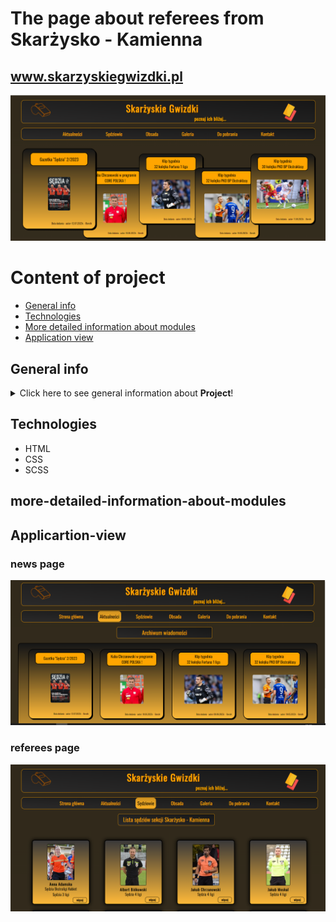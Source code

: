 # The page about referees from Skarżysko - Kamienna <br> 
## www.skarzyskiegwizdki.pl 
![a screenshot presenting the front page of the project website](./images/README/home.png)

# Content of project
* [General info](#general-info)
* [Technologies](#technologies)
* [More detailed information about modules](#more-detailed-information-about-modules)
* [Application view](#application-view)


## General info
<details>
<summary>Click here to see general information about <b>Project</b>!</summary>
This page is about the referees from Skarżysko - Kamienna.
</details>


## Technologies
<ul>
<li>HTML</li>
<li>CSS</li>
<li>SCSS</li>
</ul>

## more-detailed-information-about-modules

## Applicartion-view

### news page
![a screenshot presenting the front page of the project website](./images/README/news.png)

### referees page
![a screenshot presenting the front page of the project website](./images/README/refs.png)

